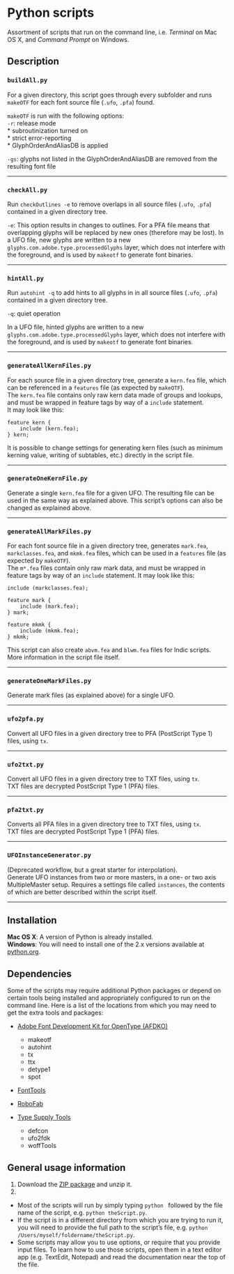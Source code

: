 # Python scripts

Assortment of scripts that run on the command line, i.e. *Terminal* on Mac OS X, and *Command Prompt* on Windows.

## Description

### `buildAll.py`
For a given directory, this script goes through every subfolder and runs `makeOTF` for each font source file (`.ufo`, `.pfa`) found. 

`makeOTF` is run with the following options:  
`-r`: release mode  
    * subroutinization turned on  
    * strict error-reporting  
    * GlyphOrderAndAliasDB is applied   

`-gs`: glyphs not listed in the GlyphOrderAndAliasDB are removed from the resulting font file

---

### `checkAll.py`

Run `checkOutlines -e` to remove overlaps in all source files (`.ufo`, `.pfa`) contained in a given directory tree.  

`-e`: This option results in changes to outlines. For a PFA file means that overlapping glyphs will be replaced by new ones (therefore may be lost). In a UFO file, new glyphs are written to a new `glyphs.com.adobe.type.processedGlyphs` layer, which does not interfere with the foreground, and is used by `makeotf` to generate font binaries.

---

### `hintAll.py`

Run `autohint -q` to add hints to all glyphs in in all source files (`.ufo`, `.pfa`) contained in a given directory tree. 

`-q`: quiet operation

In a UFO file, hinted glyphs are written to a new `glyphs.com.adobe.type.processedGlyphs` layer, which does not interfere with the foreground, and is used by `makeotf` to generate font binaries.

---

### `generateAllKernFiles.py`

For each source file in a given directory tree, generate a `kern.fea` file, which can be referenced in a `features` file (as expected by `makeOTF`).  
The `kern.fea` file contains only raw kern data made of groups and lookups, and must be wrapped in feature tags by way of a `include` statement.  
It may look like this:
    
    feature kern {
        include (kern.fea);
    } kern;

It is possible to change settings for generating kern files (such as minimum kerning value, writing of subtables, etc.) directly in the script file.

---

### `generateOneKernFile.py`

Generate a single `kern.fea` file for a given UFO. The resulting file can be used in the same way as explained above. This script’s options can also be changed as explained above.

---

### `generateAllMarkFiles.py`

For each font source file in a given directory tree, generates `mark.fea`, `markclasses.fea`, and `mkmk.fea` files, which can be used in a `features` file (as expected by `makeOTF`).  
The `m*.fea` files contain only raw mark data, and must be wrapped in feature tags by way of an `include` statement. It may look like this:

    include (markclasses.fea);

    feature mark {
        include (mark.fea);
    } mark;

    feature mkmk {
        include (mkmk.fea);
    } mkmk;
    

This script can also create `abvm.fea` and `blwm.fea` files for Indic scripts. More information in the script file itself.

---

### `generateOneMarkFiles.py`

Generate mark files (as explained above) for a single UFO.

---

### `ufo2pfa.py`
Convert all UFO files in a given directory tree to PFA (PostScript Type 1) files, using `tx`.

---

### `ufo2txt.py`
Convert all UFO files in a given directory tree to TXT files, using `tx`.  
TXT files are decrypted PostScript Type 1 (PFA) files.

---

### `pfa2txt.py`
Converts all PFA files in a given directory tree to TXT files, using `tx`.  
TXT files are decrypted PostScript Type 1 (PFA) files.

---

### `UFOInstanceGenerator.py`
(Deprecated workflow, but a great starter for interpolation).  
Generate UFO instances from two or more masters, in a one- or two axis MultipleMaster setup. Requires a settings file called `instances`, the contents of which are better described within the script itself.

---



## Installation

**Mac OS X**: A version of Python is already installed.  
**Windows**: You will need to install one of the 2.x versions available at [python.org](http://www.python.org/getit/).

## Dependencies

Some of the scripts may require additional Python packages or depend on certain tools being installed and appropriately configured to run on the command line.
Here is a list of the locations from which you may need to get the extra tools and packages:

* [Adobe Font Development Kit for OpenType (AFDKO)](http://www.adobe.com/devnet/opentype/afdko.html)
    * makeotf
    * autohint
    * tx
    * ttx
    * detype1
    * spot

* [FontTools](http://sourceforge.net/projects/fonttools/)

* [RoboFab](http://www.robofab.org/)

* [Type Supply Tools](http://code.typesupply.com/)
    * defcon
    * ufo2fdk
    * woffTools

## General usage information

1. Download the [ZIP package](https://github.com/adobe-type-tools/python-scripts/archive/master.zip) and unzip it.
2. 
 * Most of the scripts will run by simply typing `python ` followed by the file name of the script, e.g. `python theScript.py`.
 * If the script is in a different directory from which you are trying to run it, you will need to provide the full path to the script’s file, e.g. `python /Users/myself/foldername/theScript.py`.
 * Some scripts may allow you to use options, or require that you provide input files. To learn how to use those scripts, open them in a text editor app (e.g. TextEdit, Notepad) and read the documentation near the top of the file.
